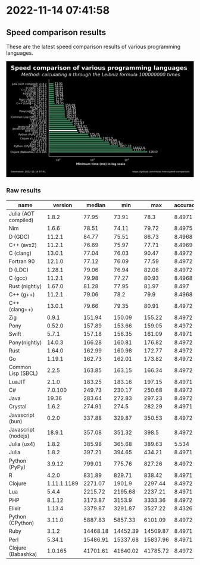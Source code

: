 # 2022-11-14 07:41:58

## Speed comparison results

These are the latest speed comparison results of various programming languages.

![plot](../assets/2022-11-14T074158/combined_results.png "Speed comparison of programming languages")

### Raw results

| name                 | version     | median   | min      | max      | accuracy |
| -------------------- | ----------- | -------- | -------- | -------- | -------- |
| Julia (AOT compiled) | 1.8.2       | 77.95    | 73.91    | 78.3     | 8.4971   |
| Nim                  | 1.6.6       | 78.51    | 74.11    | 79.72    | 8.4975   |
| D (GDC)              | 11.2.1      | 84.77    | 75.51    | 86.73    | 8.4968   |
| C++ (avx2)           | 11.2.1      | 76.69    | 75.97    | 77.71    | 8.4969   |
| C (clang)            | 13.0.1      | 77.04    | 76.03    | 90.47    | 8.4972   |
| Fortran 90           | 12.1.0      | 77.12    | 76.09    | 77.59    | 8.4972   |
| D (LDC)              | 1.28.1      | 79.06    | 76.94    | 82.08    | 8.4972   |
| C (gcc)              | 11.2.1      | 79.98    | 77.27    | 80.93    | 8.4968   |
| Rust (nightly)       | 1.67.0      | 81.28    | 77.95    | 81.97    | 8.497    |
| C++ (g++)            | 11.2.1      | 79.06    | 78.2     | 79.9     | 8.4968   |
| C++ (clang++)        | 13.0.1      | 79.66    | 79.35    | 80.91    | 8.4972   |
| Zig                  | 0.9.1       | 151.94   | 150.09   | 155.22   | 8.4972   |
| Pony                 | 0.52.0      | 157.89   | 153.66   | 159.05   | 8.4972   |
| Swift                | 5.7.1       | 157.18   | 156.35   | 161.09   | 8.4971   |
| Pony(nightly)        | 14.0.3      | 166.28   | 160.81   | 176.82   | 8.4972   |
| Rust                 | 1.64.0      | 162.99   | 160.98   | 172.77   | 8.4972   |
| Go                   | 1.19.1      | 162.73   | 162.01   | 173.82   | 8.4972   |
| Common Lisp (SBCL)   | 2.2.5       | 163.85   | 163.15   | 166.34   | 8.4972   |
| LuaJIT               | 2.1.0       | 183.25   | 183.16   | 197.15   | 8.4971   |
| C#                   | 7.0.100     | 249.73   | 230.17   | 250.68   | 8.4972   |
| Java                 | 19.36       | 283.64   | 272.83   | 297.23   | 8.4972   |
| Crystal              | 1.6.2       | 274.91   | 274.5    | 282.29   | 8.4971   |
| Javascript (bun)     | 0.2.0       | 337.88   | 329.87   | 350.53   | 8.4972   |
| Javascript (nodejs)  | 18.9.1      | 357.08   | 351.32   | 398.5    | 8.4972   |
| Julia (ux4)          | 1.8.2       | 385.98   | 365.68   | 389.63   | 5.534    |
| Julia                | 1.8.2       | 397.21   | 394.65   | 434.21   | 8.4971   |
| Python (PyPy)        | 3.9.12      | 799.01   | 775.76   | 827.26   | 8.4972   |
| R                    | 4.2.0       | 831.89   | 829.71   | 838.42   | 8.4971   |
| Clojure              | 1.11.1.1189 | 2271.07  | 1901.9   | 2297.44  | 8.4972   |
| Lua                  | 5.4.4       | 2215.72  | 2195.68  | 2237.21  | 8.4971   |
| PHP                  | 8.1.12      | 3173.87  | 3153.9   | 3333.36  | 8.4972   |
| Elixir               | 1.13.4      | 3379.87  | 3291.87  | 3527.22  | 8.4326   |
| Python (CPython)     | 3.11.0      | 5887.83  | 5857.33  | 6101.09  | 8.4972   |
| Ruby                 | 3.1.2       | 14468.18 | 14452.39 | 14509.87 | 8.4971   |
| Perl                 | 5.34.1      | 15486.91 | 15337.68 | 15837.96 | 8.4971   |
| Clojure (Babashka)   | 1.0.165     | 41701.61 | 41640.02 | 41785.72 | 8.4972   |
